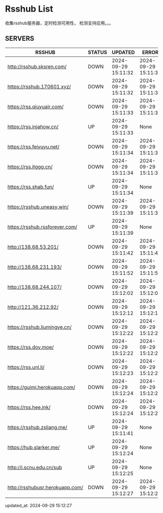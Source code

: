 # Rsshub List

收集rsshub服务器，定时检测可用性， 检测支持应用。。。


## SERVERS

|  RSSHUB   | STATUS  | UPDATED  | ERROR  | TWITTER |  
|  ----  | ----  | ----  | ----  | ---- |  
| http://rsshub.sksren.com/ | DOWN | 2024-09-29 15:11:32 | 2024-09-29 15:11:32 |  
| https://rsshub.170601.xyz/ | DOWN | 2024-09-29 15:11:32 | 2024-09-29 15:11:32 |  
| https://rss.qiuyuair.com/ | DOWN | 2024-09-29 15:11:33 | 2024-09-29 15:11:33 |  
| https://rss.injahow.cn/ | UP | 2024-09-29 15:11:33 | None ||  
| https://rss.feiyuyu.net/ | DOWN | 2024-09-29 15:11:34 | 2024-09-29 15:11:34 |  
| https://rss.itggg.cn/ | DOWN | 2024-09-29 15:11:34 | 2024-09-29 15:11:34 |  
| https://rss.shab.fun/ | UP | 2024-09-29 15:11:34 | None ||  
| https://rsshub.uneasy.win/ | DOWN | 2024-09-29 15:11:39 | 2024-09-29 15:11:39 |  
| https://rsshub.rssforever.com/ | UP | 2024-09-29 15:11:39 | None ||  
| http://138.68.53.201/ | DOWN | 2024-09-29 15:11:42 | 2024-09-29 15:11:42 |  
| http://138.68.231.193/ | DOWN | 2024-09-29 15:11:52 | 2024-09-29 15:11:52 |  
| http://138.68.244.107/ | DOWN | 2024-09-29 15:12:02 | 2024-09-29 15:12:02 |  
| http://121.36.212.92/ | DOWN | 2024-09-29 15:12:12 | 2024-09-29 15:12:12 |  
| https://rsshub.liumingye.cn/ | DOWN | 2024-09-29 15:12:22 | 2024-09-29 15:12:22 |  
| https://rss.dov.moe/ | DOWN | 2024-09-29 15:12:22 | 2024-09-29 15:12:22 |  
| https://rss.unl.li/ | DOWN | 2024-09-29 15:12:23 | 2024-09-29 15:12:23 |  
| https://guimi.herokuapp.com/ | DOWN | 2024-09-29 15:12:24 | 2024-09-29 15:12:24 |  
| https://rss.hee.ink/ | DOWN | 2024-09-29 15:12:24 | 2024-09-29 15:12:24 |  
| https://rsshub.zsliang.me/ | UP | 2024-09-29 15:11:41 | None |OK|  
| https://hub.slarker.me/ | UP | 2024-09-29 15:12:24 | None ||  
| http://i.scnu.edu.cn/sub | UP | 2024-09-29 15:12:25 | None ||  
| http://rsshubusr.herokuapp.com/ | DOWN | 2024-09-29 15:12:27 | 2024-09-29 15:12:27 |  
  

updated_at: 2024-09-29 15:12:27  
